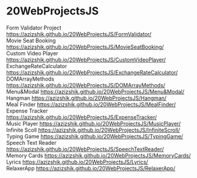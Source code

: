 # 20WebProjectsJS

Form Validator Project https://azizshik.github.io/20WebProjectsJS/FormValidator/ <br>
Movie Seat Booking https://azizshik.github.io/20WebProjectsJS/MovieSeatBooking/ <br>
Custom Video Player https://azizshik.github.io/20WebProjectsJS/CustomVideoPlayer/ <br>
ExchangeRateCalculator https://azizshik.github.io/20WebProjectsJS/ExchangeRateCalculator/ <br>
DOMArrayMethods https://azizshik.github.io/20WebProjectsJS/DOMArrayMethods/ <br>
Menu&Modal https://azizshik.github.io/20WebProjectsJS/Menu&Modal/ <br>
Hangman https://azizshik.github.io/20WebProjectsJS/Hangman/ <br>
Meal Finder https://azizshik.github.io/20WebProjectsJS/MealFinder/ <br>
Expense Tracker https://azizshik.github.io/20WebProjectsJS/ExpenseTracker/ <br>
Music Player https://azizshik.github.io/20WebProjectsJS/MusicPlayer/ <br>
Infinite Scoll https://azizshik.github.io/20WebProjectsJS/InfiniteScroll/ <br>
Typing Game https://azizshik.github.io/20WebProjectsJS/TypingGame/ <br>
Speech Text Reader https://azizshik.github.io/20WebProjectsJS/SpeechTextReader/ <br>
Memory Cards https://azizshik.github.io/20WebProjectsJS/MemoryCards/ <br>
Lyrics https://azizshik.github.io/20WebProjectsJS/Lyrics/ <br>
RelaxerApp https://azizshik.github.io/20WebProjectsJS/RelaxerApp/ <br>

